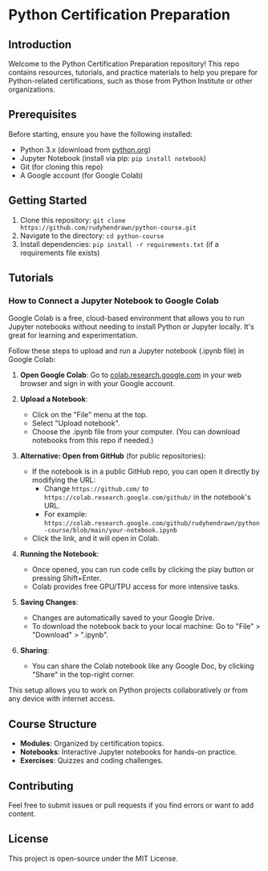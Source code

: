 # Python Certification Preparation

## Introduction

Welcome to the Python Certification Preparation repository! This repo contains resources, tutorials, and practice materials to help you prepare for Python-related certifications, such as those from Python Institute or other organizations.

## Prerequisites

Before starting, ensure you have the following installed:

- Python 3.x (download from [python.org](https://www.python.org/))
- Jupyter Notebook (install via pip: `pip install notebook`)
- Git (for cloning this repo)
- A Google account (for Google Colab)

## Getting Started

1. Clone this repository: `git clone https://github.com/rudyhendrawn/python-course.git`
2. Navigate to the directory: `cd python-course`
3. Install dependencies: `pip install -r requirements.txt` (if a requirements file exists)

## Tutorials

### How to Connect a Jupyter Notebook to Google Colab

Google Colab is a free, cloud-based environment that allows you to run Jupyter notebooks without needing to install Python or Jupyter locally. It's great for learning and experimentation.

Follow these steps to upload and run a Jupyter notebook (.ipynb file) in Google Colab:

1. **Open Google Colab**: Go to [colab.research.google.com](https://colab.research.google.com/) in your web browser and sign in with your Google account.

2. **Upload a Notebook**:
   - Click on the "File" menu at the top.
   - Select "Upload notebook".
   - Choose the .ipynb file from your computer. (You can download notebooks from this repo if needed.)

3. **Alternative: Open from GitHub** (for public repositories):
   - If the notebook is in a public GitHub repo, you can open it directly by modifying the URL:
     - Change `https://github.com/` to `https://colab.research.google.com/github/` in the notebook's URL.
     - For example: `https://colab.research.google.com/github/rudyhendrawn/python-course/blob/main/your-notebook.ipynb`
   - Click the link, and it will open in Colab.

4. **Running the Notebook**:
   - Once opened, you can run code cells by clicking the play button or pressing Shift+Enter.
   - Colab provides free GPU/TPU access for more intensive tasks.

5. **Saving Changes**:
   - Changes are automatically saved to your Google Drive.
   - To download the notebook back to your local machine: Go to "File" > "Download" > ".ipynb".

6. **Sharing**:
   - You can share the Colab notebook like any Google Doc, by clicking "Share" in the top-right corner.

This setup allows you to work on Python projects collaboratively or from any device with internet access.

## Course Structure

- **Modules**: Organized by certification topics.
- **Notebooks**: Interactive Jupyter notebooks for hands-on practice.
- **Exercises**: Quizzes and coding challenges.

## Contributing

Feel free to submit issues or pull requests if you find errors or want to add content.

## License

This project is open-source under the MIT License.
